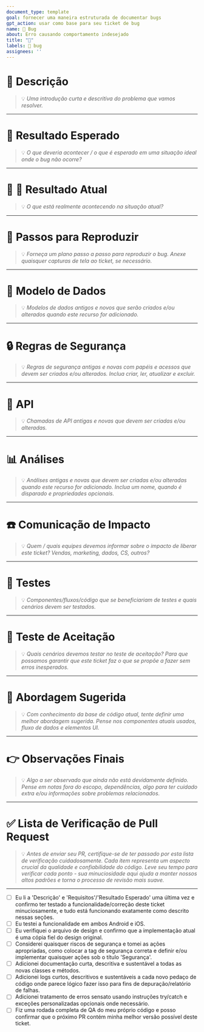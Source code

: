 ```yaml
---
document_type: template
goal: fornecer uma maneira estruturada de documentar bugs
gpt_action: usar como base para seu ticket de bug
name: 🐛 Bug
about: Erro causando comportamento indesejado
title: "🐛"
labels: 🐛 bug
assignees: ''
---
```


# 🔖 Descrição
> 💡 *Uma introdução curta e descritiva do problema que vamos resolver.*
---

# 🦋 Resultado Esperado
> 💡 *O que deveria acontecer / o que é esperado em uma situação ideal onde o bug não ocorre?*
---

#  💾 🐛 Resultado Atual
> 💡 *O que está realmente acontecendo na situação atual?*
---

# 🔎 Passos para Reproduzir
> 💡 *Forneça um plano passo a passo para reproduzir o bug. Anexe quaisquer capturas de tela ao ticket, se necessário.*
---

# 💾 Modelo de Dados
> 💡 *Modelos de dados antigos e novos que serão criados e/ou alterados quando este recurso for adicionado.*
---

# 🔒 Regras de Segurança
> 💡 *Regras de segurança antigas e novas com papéis e acessos que devem ser criados e/ou alterados. Inclua criar, ler, atualizar e excluir.*
---

# 🐒 API
> 💡 *Chamadas de API antigas e novas que devem ser criadas e/ou alteradas.*
---

# 📊 Análises
> 💡 *Análises antigas e novas que devem ser criadas e/ou alteradas quando este recurso for adicionado. Inclua um nome, quando é disparado e propriedades opcionais.*
---

# ☎️ Comunicação de Impacto
> 💡 *Quem / quais equipes devemos informar sobre o impacto de liberar este ticket? Vendas, marketing, dados, CS, outros?*
---

# 🧪 Testes
> 💡 *Componentes/fluxos/código que se beneficiariam de testes e quais cenários devem ser testados.*
---

# 🤝 Teste de Aceitação
> 💡 *Quais cenários devemos testar no teste de aceitação? Para que possamos garantir que este ticket faz o que se propõe a fazer sem erros inesperados.*
---

# 📝 Abordagem Sugerida
> 💡 *Com conhecimento da base de código atual, tente definir uma melhor abordagem sugerida. Pense nos componentes atuais usados, fluxo de dados e elementos UI.*
---

# 👉️ Observações Finais
> 💡 *Algo a ser observado que ainda não está devidamente definido. Pense em notas fora do escopo, dependências, algo para ter cuidado extra e/ou informações sobre problemas relacionados.*
---

# ✅ Lista de Verificação de Pull Request
> 💡 *Antes de enviar seu PR, certifique-se de ter passado por esta lista de verificação cuidadosamente. Cada item representa um aspecto crucial da qualidade e confiabilidade do código. Leve seu tempo para verificar cada ponto - sua minuciosidade aqui ajuda a manter nossos altos padrões e torna o processo de revisão mais suave.*
---

- [ ] Eu li a 'Descrição' e 'Requisitos'/'Resultado Esperado' uma última vez e confirmo ter testado a funcionalidade/correção deste ticket minuciosamente, e tudo está funcionando exatamente como descrito nessas seções.
- [ ] Eu testei a funcionalidade em ambos Android e iOS.
- [ ] Eu verifiquei o arquivo de design e confirmo que a implementação atual é uma cópia fiel do design original.
- [ ] Considerei quaisquer riscos de segurança e tomei as ações apropriadas, como colocar a tag de segurança correta e definir e/ou implementar quaisquer ações sob o título 'Segurança'.
- [ ] Adicionei documentação curta, descritiva e sustentável a todas as novas classes e métodos.
- [ ] Adicionei logs curtos, descritivos e sustentáveis a cada novo pedaço de código onde parece lógico fazer isso para fins de depuração/relatório de falhas.
- [ ] Adicionei tratamento de erros sensato usando instruções try/catch e exceções personalizadas opcionais onde necessário.
- [ ] Fiz uma rodada completa de QA do meu próprio código e posso confirmar que o próximo PR contém minha melhor versão possível deste ticket.
